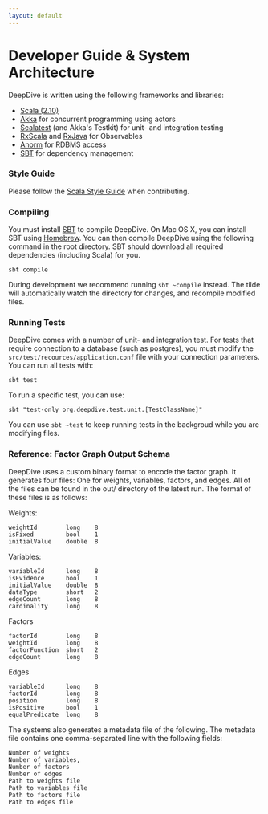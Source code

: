 ```yaml
---
layout: default
---
```


# Developer Guide & System Architecture 

DeepDive is written using the following frameworks and libraries:

- [Scala (2.10)](http://www.scala-lang.org/) 
- [Akka](http://akka.io/) for concurrent programming using actors
- [Scalatest](http://www.scalatest.org/) (and Akka's Testkit) for unit- and integration testing
- [RxScala](http://rxscala.github.io/) and [RxJava](https://github.com/Netflix/RxJava) for Observables
- [Anorm](http://www.playframework.com/documentation/2.2.1/ScalaAnorm) for RDBMS access
- [SBT](http://www.scala-sbt.org/) for dependency management

### Style Guide

Please follow the [Scala Style Guide](http://docs.scala-lang.org/style/) when contributing.

### Compiling 

You must install [SBT](http://www.scala-sbt.org/) to compile DeepDive. On Mac OS X, you can install SBT using [Homebrew](http://brew.sh/). You can then compile DeepDive using the following command in the root directory. SBT should download all required dependencies (including Scala) for you.

    sbt compile

During development we recommend running `sbt ~compile` instead. The tilde will automatically watch the directory for changes, and recompile modified files.


### Running Tests

DeepDive comes with a number of unit- and integration test. For tests that require connection to a database (such as postgres), you must modify the `src/test/recources/application.conf` file with your connection parameters. You can run all tests with:

    sbt test

To run a specific test, you can use:

    sbt "test-only org.deepdive.test.unit.[TestClassName]"

You can use `sbt ~test` to keep running tests in the backgroud while you are modifying files.


### Reference: Factor Graph Output Schema

DeepDive uses a custom binary format to encode the factor graph. It generates four files: One for weights, variables, factors, and edges. All of the files can be found in the out/ directory of the latest run. The format of these files is as follows:

Weights: 

    weightId        long    8
    isFixed         bool    1
    initialValue    double  8


Variables:

    variableId      long    8
    isEvidence      bool    1
    initialValue    double  8
    dataType        short   2
    edgeCount       long    8
    cardinality     long    8

Factors

    factorId        long    8
    weightId        long    8
    factorFunction  short   2
    edgeCount       long    8

Edges

    variableId      long    8
    factorId        long    8
    position        long    8
    isPositive      bool    1
    equalPredicate  long    8



The systems also generates a metadata file of the following. The metadata file contains one comma-separated line with the following fields:

    Number of weights
    Number of variables,
    Number of factors
    Number of edges
    Path to weights file
    Path to variables file
    Path to factors file
    Path to edges file

